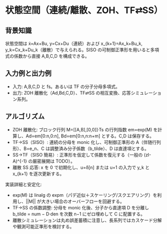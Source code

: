 # 状態空間（連続/離散、ZOH、TF⇄SS）

## 背景知識
状態空間は ẋ=Ax+Bu, y=Cx+Du（連続）および x_{k+1}=Ax_k+Bu_k, y_k=Cx_k+Du_k（離散）で与えられる。SISO の可制御正準形を用いると多項式の係数から直接 A,B,C,D を構成できる。

## 入力例と出力例
- 入力: A,B,C,D と fs。あるいは TF の分子分母多項式。
- 出力: ZOH 離散化（Ad,Bd,C,D）、TF⇄SS の相互変換、応答シミュレーション系列。

## アルゴリズム
- ZOH 離散化: ブロック行列 M=[[A,B],[0,0]]·Ts の行列指数 em=exp(M) を計算し、Ad=em[0:n,0:n], Bd=em[0:n,n:n+m] とする。C,D は保存する。
- TF→SS（SISO）: 連続の分母を monic 化し、可制御正準形の A（伴随行列形）、B=e_n、C は調整済み分子係数（b_tilde）、D は直達項とする。
- SS→TF（SISO 簡易）: 正準形を仮定して係数を復元する（一般の (zI-A)^{-1} の厳密展開は TODO）。
- 離散 SS 応答: x を 0 で初期化し、u=δ[n] または u=1 の入力で y_k と x_{k+1} を逐次更新する。

実装詳細と安定化:
- exp(M) は linalg の expm（パデ近似＋スケーリング/スクエアリング）を利用し、||M|| が大きい場合のオーバーフローを回避する。
- TF→SS の係数調整: 分母を monic 化後、分子から直達項 D を分離し b_tilde = num − D·den を次数 n−1 にゼロ埋めして C に配置する。
- 離散シミュレーションは丸め誤差蓄積に注意し、長系列ではカスケード分解や観測可能正準形を検討する。
